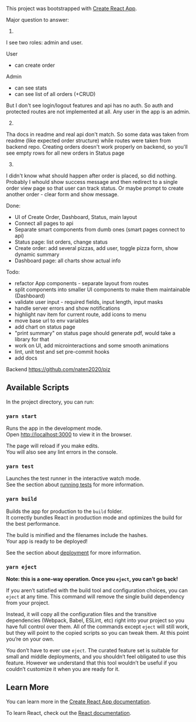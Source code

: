 This project was bootstrapped with [Create React App](https://github.com/facebook/create-react-app).

Major question to answer:

1.
I see two roles: admin and user. 

User 
* can create order

Admin 
* can see stats 
* can see list of all orders (+CRUD)

But I don't see login/logout features and api has no auth. So auth and protected routes are not implemented at all. Any user in the app is an admin.

2.
Tha docs in readme and real api don't match. So some data was taken from readme (like expected order structure) while routes were taken from backend repo. Creating orders doesn't work properly on backend, so you'll see empty rows for all new orders in Status page

3.
I didn't know what should happen after order is placed, so did nothing. Probably I whould show success message and then redirect to a single order view page so that user can track status. Or maybe prompt to create another order - clear form and show message. 

Done: 
* UI of Create Order, Dashboard, Status, main layout 
* Connect all pages to api
* Separate smart components from dumb ones (smart pages connect to api)
* Status page: list orders, change status
* Create order:  add several pizzas, add user, toggle pizza form, show dynamic summary
* Dashboard page: all charts show actual info

Todo:

* refactor App components - separate layout from routes
* split components into smaller UI components to make them maintainable (Dashboard)
* validate user input - required fields, input length, input masks
* handle server errors and show notifications
* highlight nav item for current route, add icons to menu
* move base url to env variables
* add chart on status page
* "print summary" on status page should generate pdf, would take a library for that
* work on UI, add microinteractions and some smooth animations
* lint, unit test and set pre-commit hooks
* add docs


Backend https://github.com/naten2020/piz


## Available Scripts

In the project directory, you can run:

### `yarn start`

Runs the app in the development mode.<br />
Open [http://localhost:3000](http://localhost:3000) to view it in the browser.

The page will reload if you make edits.<br />
You will also see any lint errors in the console.

### `yarn test`

Launches the test runner in the interactive watch mode.<br />
See the section about [running tests](https://facebook.github.io/create-react-app/docs/running-tests) for more information.

### `yarn build`

Builds the app for production to the `build` folder.<br />
It correctly bundles React in production mode and optimizes the build for the best performance.

The build is minified and the filenames include the hashes.<br />
Your app is ready to be deployed!

See the section about [deployment](https://facebook.github.io/create-react-app/docs/deployment) for more information.

### `yarn eject`

**Note: this is a one-way operation. Once you `eject`, you can’t go back!**

If you aren’t satisfied with the build tool and configuration choices, you can `eject` at any time. This command will remove the single build dependency from your project.

Instead, it will copy all the configuration files and the transitive dependencies (Webpack, Babel, ESLint, etc) right into your project so you have full control over them. All of the commands except `eject` will still work, but they will point to the copied scripts so you can tweak them. At this point you’re on your own.

You don’t have to ever use `eject`. The curated feature set is suitable for small and middle deployments, and you shouldn’t feel obligated to use this feature. However we understand that this tool wouldn’t be useful if you couldn’t customize it when you are ready for it.

## Learn More

You can learn more in the [Create React App documentation](https://facebook.github.io/create-react-app/docs/getting-started).

To learn React, check out the [React documentation](https://reactjs.org/).
